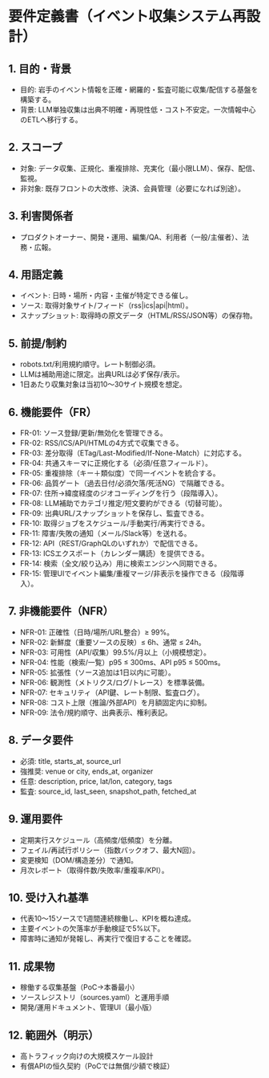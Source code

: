 # 要件定義書（イベント収集システム再設計）

## 1. 目的・背景
- 目的: 岩手のイベント情報を正確・網羅的・監査可能に収集/配信する基盤を構築する。
- 背景: LLM単独収集は出典不明確・再現性低・コスト不安定。一次情報中心のETLへ移行する。

## 2. スコープ
- 対象: データ収集、正規化、重複排除、充実化（最小限LLM）、保存、配信、監視。
- 非対象: 既存フロントの大改修、決済、会員管理（必要になれば別途）。

## 3. 利害関係者
- プロダクトオーナー、開発・運用、編集/QA、利用者（一般/主催者）、法務・広報。

## 4. 用語定義
- イベント: 日時・場所・内容・主催が特定できる催し。
- ソース: 取得対象サイト/フィード（rss|ics|api|html）。
- スナップショット: 取得時の原文データ（HTML/RSS/JSON等）の保存物。

## 5. 前提/制約
- robots.txt/利用規約順守。レート制御必須。
- LLMは補助用途に限定。出典URLは必ず保存/表示。
- 1日あたり収集対象は当初10〜30サイト規模を想定。

## 6. 機能要件（FR）
- FR-01: ソース登録/更新/無効化を管理できる。
- FR-02: RSS/ICS/API/HTMLの4方式で収集できる。
- FR-03: 差分取得（ETag/Last-Modified/If-None-Match）に対応する。
- FR-04: 共通スキーマに正規化する（必須/任意フィールド）。
- FR-05: 重複排除（キー＋類似度）で同一イベントを統合する。
- FR-06: 品質ゲート（過去日付/必須欠落/死活NG）で隔離できる。
- FR-07: 住所→緯度経度のジオコーディングを行う（段階導入）。
- FR-08: LLM補助でカテゴリ推定/短文要約ができる（切替可能）。
- FR-09: 出典URL/スナップショットを保存し、監査できる。
- FR-10: 取得ジョブをスケジュール/手動実行/再実行できる。
- FR-11: 障害/失敗の通知（メール/Slack等）を送れる。
- FR-12: API（REST/GraphQLのいずれか）で配信できる。
- FR-13: ICSエクスポート（カレンダー購読）を提供できる。
- FR-14: 検索（全文/絞り込み）用に検索エンジンへ同期できる。
- FR-15: 管理UIでイベント編集/重複マージ/非表示を操作できる（段階導入）。

## 7. 非機能要件（NFR）
- NFR-01: 正確性（日時/場所/URL整合）≥ 99%。
- NFR-02: 新鮮度（重要ソースの反映）≤ 6h、通常 ≤ 24h。
- NFR-03: 可用性（API/収集）99.5%/月以上（小規模想定）。
- NFR-04: 性能（検索/一覧）p95 ≤ 300ms、API p95 ≤ 500ms。
- NFR-05: 拡張性（ソース追加は1日以内に可能）。
- NFR-06: 観測性（メトリクス/ログ/トレース）を標準装備。
- NFR-07: セキュリティ（API鍵、レート制限、監査ログ）。
- NFR-08: コスト上限（推論/外部API）を月額固定内に抑制。
- NFR-09: 法令/規約順守、出典表示、権利表記。

## 8. データ要件
- 必須: title, starts_at, source_url
- 強推奨: venue or city, ends_at, organizer
- 任意: description, price, lat/lon, category, tags
- 監査: source_id, last_seen, snapshot_path, fetched_at

## 9. 運用要件
- 定期実行スケジュール（高頻度/低頻度）を分離。
- フェイル/再試行ポリシー（指数バックオフ、最大N回）。
- 変更検知（DOM/構造差分）で通知。
- 月次レポート（取得件数/失敗率/重複率/KPI）。

## 10. 受け入れ基準
- 代表10〜15ソースで1週間連続稼働し、KPIを概ね達成。
- 主要イベントの欠落率が手動検証で5%以下。
- 障害時に通知が発報し、再実行で復旧することを確認。

## 11. 成果物
- 稼働する収集基盤（PoC→本番最小）
- ソースレジストリ（sources.yaml）と運用手順
- 開発/運用ドキュメント、管理UI（最小版）

## 12. 範囲外（明示）
- 高トラフィック向けの大規模スケール設計
- 有償APIの恒久契約（PoCでは無償/少額で検証）
